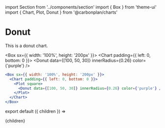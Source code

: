 import Section from '../components/section'
import { Box } from 'theme-ui'
import { Chart, Plot, Donut } from '@carbonplan/charts'

# Donut

This is a donut chart.

<Box sx={{ width: '100%', height: '200px' }}>
  <Chart padding={{ left: 0, bottom: 0 }}>
    <Plot square>
      <Donut data={[100, 50, 30]} innerRadius={0.26} color={'purple'} />
    </Plot>
  </Chart>
</Box>

```jsx
<Box sx={{ width: '100%', height: '200px' }}>
  <Chart padding={{ left: 0, bottom: 0 }}>
    <Plot square>
      <Donut data={[100, 50, 30]} innerRadius={0.26} color={'purple'} />
    </Plot>
  </Chart>
</Box>
```

export default ({ children }) => <Section name='donut'>{children}</Section>
